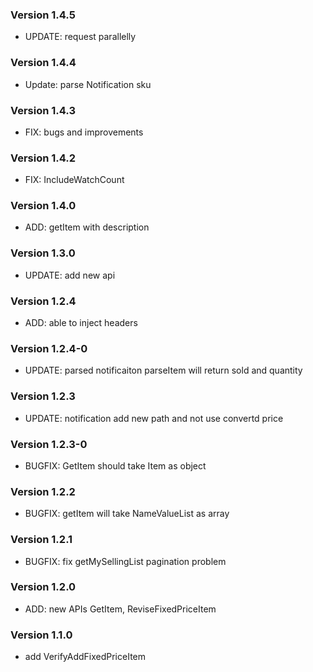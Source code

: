 ### Version 1.4.5
- UPDATE: request parallelly

### Version 1.4.4
- Update: parse Notification sku

### Version 1.4.3
- FIX: bugs and improvements

### Version 1.4.2
- FIX: IncludeWatchCount

### Version 1.4.0
- ADD: getItem with description

### Version 1.3.0
- UPDATE: add new api

### Version 1.2.4
- ADD: able to inject headers

### Version 1.2.4-0
- UPDATE: parsed notificaiton parseItem will return sold and quantity

### Version 1.2.3
- UPDATE: notification add new path and not use convertd price

### Version 1.2.3-0
- BUGFIX: GetItem should take Item as object

### Version 1.2.2
- BUGFIX: getItem will take NameValueList as array

### Version 1.2.1
- BUGFIX: fix getMySellingList pagination problem

### Version 1.2.0
- ADD: new APIs GetItem, ReviseFixedPriceItem

### Version 1.1.0
- add VerifyAddFixedPriceItem

